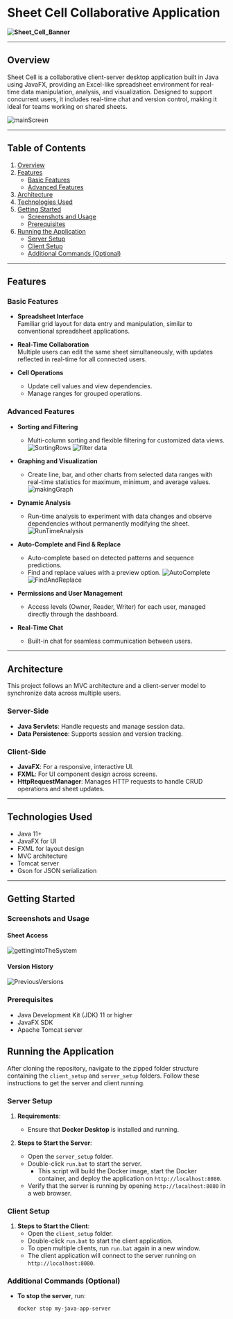 # Sheet Cell Collaborative Application

**![Sheet_Cell_Banner](https://github.com/user-attachments/assets/9a983ab6-cd39-48dc-b16e-730f83224f74)**  

---

## Overview

Sheet Cell is a collaborative client-server desktop application built in Java using JavaFX, providing an Excel-like spreadsheet environment for real-time data manipulation, analysis, and visualization. Designed to support concurrent users, it includes real-time chat and version control, making it ideal for teams working on shared sheets.

![mainScreen](https://github.com/user-attachments/assets/2bd4c726-c7f4-4c94-ad15-869af1c06dea)

---

## Table of Contents

1. [Overview](#overview)
2. [Features](#features)
   - [Basic Features](#basic-features)
   - [Advanced Features](#advanced-features)
3. [Architecture](#architecture)
4. [Technologies Used](#technologies-used)
5. [Getting Started](#getting-started)
   - [Screenshots and Usage](#screenshots-and-usage)
   - [Prerequisites](#prerequisites)
6. [Running the Application](#running-the-application)
   - [Server Setup](#server-setup)
   - [Client Setup](#client-setup)
   - [Additional Commands (Optional)](#additional-commands-optional)

---

## Features

### Basic Features

- **Spreadsheet Interface**  
  Familiar grid layout for data entry and manipulation, similar to conventional spreadsheet applications.

- **Real-Time Collaboration**  
  Multiple users can edit the same sheet simultaneously, with updates reflected in real-time for all connected users.

- **Cell Operations**  
  - Update cell values and view dependencies.
  - Manage ranges for grouped operations.

### Advanced Features

- **Sorting and Filtering**  
  - Multi-column sorting and flexible filtering for customized data views.
  ![SortingRows](https://github.com/user-attachments/assets/1281f15c-303e-4ed5-90ad-e9aee40c31b5)
  ![filter data](https://github.com/user-attachments/assets/6d4668ac-feb2-452d-9c33-45a4ca225ce5)

- **Graphing and Visualization**  
  - Create line, bar, and other charts from selected data ranges with real-time statistics for maximum, minimum, and average values.
  ![makingGraph](https://github.com/user-attachments/assets/57323d5f-e87b-4f4f-83f1-560d64712034)

- **Dynamic Analysis**  
  - Run-time analysis to experiment with data changes and observe dependencies without permanently modifying the sheet.
  ![RunTimeAnalysis](https://github.com/user-attachments/assets/140363a5-7b1b-4d2f-81ba-0c7b1af50f7f)

- **Auto-Complete and Find & Replace**  
  - Auto-complete based on detected patterns and sequence predictions.
  - Find and replace values with a preview option.
  ![AutoComplete](https://github.com/user-attachments/assets/eedcd836-dcdf-4591-923a-984d4c51597c)
  ![FindAndReplace](https://github.com/user-attachments/assets/6df11887-9088-417d-bb4f-55a20c391d88)

- **Permissions and User Management**  
  - Access levels (Owner, Reader, Writer) for each user, managed directly through the dashboard.

- **Real-Time Chat**  
  - Built-in chat for seamless communication between users.

---

## Architecture

This project follows an MVC architecture and a client-server model to synchronize data across multiple users.

### Server-Side

- **Java Servlets**: Handle requests and manage session data.
- **Data Persistence**: Supports session and version tracking.

### Client-Side

- **JavaFX**: For a responsive, interactive UI.
- **FXML**: For UI component design across screens.
- **HttpRequestManager**: Manages HTTP requests to handle CRUD operations and sheet updates.

---

## Technologies Used

- Java 11+
- JavaFX for UI
- FXML for layout design
- MVC architecture
- Tomcat server
- Gson for JSON serialization

---

## Getting Started

### Screenshots and Usage

#### Sheet Access
![gettingIntoTheSystem](https://github.com/user-attachments/assets/ced82721-544b-4ef6-873b-70f060951bdf)

#### Version History
![PreviousVersions](https://github.com/user-attachments/assets/bb69beed-9482-46be-8486-62b1ef3e6e85)

### Prerequisites

- Java Development Kit (JDK) 11 or higher
- JavaFX SDK 
- Apache Tomcat server 
  
## Running the Application

After cloning the repository, navigate to the zipped folder structure containing the `client_setup` and `server_setup` folders. Follow these instructions to get the server and client running.

### Server Setup

1. **Requirements**:
   - Ensure that **Docker Desktop** is installed and running.

2. **Steps to Start the Server**:
   - Open the `server_setup` folder.
   - Double-click `run.bat` to start the server.
     - This script will build the Docker image, start the Docker container, and deploy the application on `http://localhost:8080`.
   - Verify that the server is running by opening `http://localhost:8080` in a web browser.

### Client Setup

1. **Steps to Start the Client**:
   - Open the `client_setup` folder.
   - Double-click `run.bat` to start the client application.
   - To open multiple clients, run `run.bat` again in a new window.
   - The client application will connect to the server running on `http://localhost:8080`.

### Additional Commands (Optional)

- **To stop the server**, run:
  ```bash
  docker stop my-java-app-server
